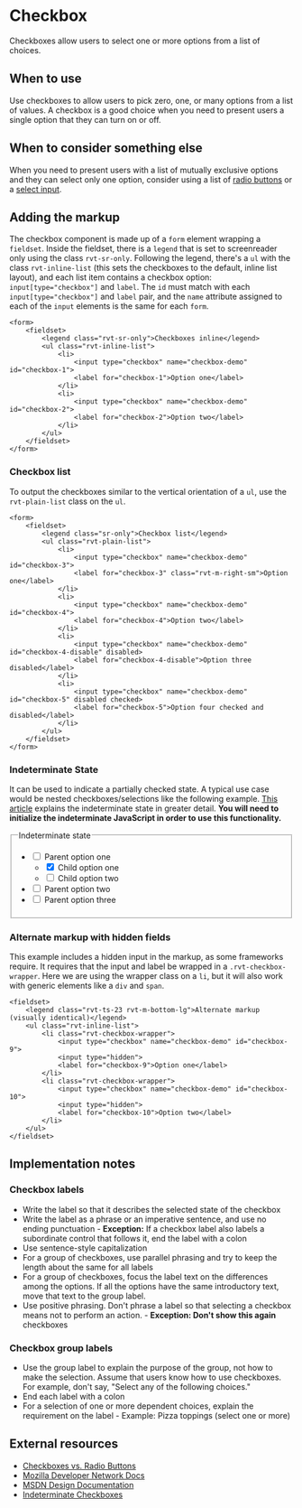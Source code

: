# Checkbox

Checkboxes allow users to select one or more options from a list of choices.

## When to use

Use checkboxes to allow users to pick zero, one, or many options from a list of values. A checkbox is a good choice when you need to present users a single option that they can turn on or off.

## When to consider something else

When you need to present users with a list of mutually exclusive options and they can select only one option, consider using a list of [radio buttons](#) or a [select input](#).

## Adding the markup

The checkbox component is made up of a `form` element wrapping a `fieldset`. Inside the fieldset, there is a `legend` that is set to screenreader only using the class `rvt-sr-only`. Following the legend, there's a `ul` with the class `rvt-inline-list` (this sets the checkboxes to the default, inline list layout), and each list item contains a checkbox option: `input[type="checkbox"]` and `label`. The `id` must match with each `input[type="checkbox"]` and `label` pair, and the `name` attribute assigned to each of the `input` elements is the same for each `form`.

```
<form>
    <fieldset>
        <legend class="rvt-sr-only">Checkboxes inline</legend>
        <ul class="rvt-inline-list">
            <li>
                <input type="checkbox" name="checkbox-demo" id="checkbox-1">
                <label for="checkbox-1">Option one</label>
            </li>
            <li>
                <input type="checkbox" name="checkbox-demo" id="checkbox-2">
                <label for="checkbox-2">Option two</label>
            </li>
        </ul>
    </fieldset>
</form>
```

### Checkbox list

To output the checkboxes similar to the vertical orientation of a `ul`, use the `rvt-plain-list` class on the `ul`.

```
<form>
    <fieldset>
        <legend class="sr-only">Checkbox list</legend>
        <ul class="rvt-plain-list">
            <li>
                <input type="checkbox" name="checkbox-demo" id="checkbox-3">
                <label for="checkbox-3" class="rvt-m-right-sm">Option one</label>
            </li>
            <li>
                <input type="checkbox" name="checkbox-demo" id="checkbox-4">
                <label for="checkbox-4">Option two</label>
            </li>
            <li>
                <input type="checkbox" name="checkbox-demo" id="checkbox-4-disable" disabled>
                <label for="checkbox-4-disable">Option three disabled</label>
            </li>
            <li>
                <input type="checkbox" name="checkbox-demo" id="checkbox-5" disabled checked>
                <label for="checkbox-5">Option four checked and disabled</label>
            </li>
        </ul>
    </fieldset>
</form>
```

### Indeterminate State

It can be used to indicate a partially checked state. A typical use case would be nested checkboxes/selections like the following example. [This article](#) explains the indeterminate state in greater detail. **You will need to initialize the indeterminate JavaScript in order to use this functionality.**

<fieldset>
    <legend class="rvt-sr-only">Indeterminate state</legend>
    <ul class="rvt-plain-list">
        <li>
            <input type="checkbox" name="checkbox-demo" id="checkbox-indeterminate">
            <label for="checkbox-indeterminate">Parent option one</label>
            <ul class="rvt-plain-list rvt-p-left-lg">
                <li>
                    <input type="checkbox" name="checkbox-demo" id="checkbox-6-1" checked>
                    <label for="checkbox-6-1">Child option one</label>
                </li>
                <li>
                    <input type="checkbox" name="checkbox-demo" id="checkbox-6-2">
                    <label for="checkbox-6-2">Child option two</label>
                </li>
            </ul>
        </li>
        <li>
            <input type="checkbox" name="checkbox-demo" id="checkbox-7">
            <label for="checkbox-7">Parent option two</label>
        </li>
        <li>
            <input type="checkbox" name="checkbox-demo" id="checkbox-8">
            <label for="checkbox-8">Parent option three</label>
        </li>
    </ul>
</fieldset>

### Alternate markup with hidden fields

This example includes a hidden input in the markup, as some frameworks require. It requires that the input and label be wrapped in a `.rvt-checkbox-wrapper`. Here we are using the wrapper class on a `li`, but it will also work with generic elements like a `div` and `span`.

```
<fieldset>
    <legend class="rvt-ts-23 rvt-m-bottom-lg">Alternate markup (visually identical)</legend>
    <ul class="rvt-inline-list">
        <li class="rvt-checkbox-wrapper">
            <input type="checkbox" name="checkbox-demo" id="checkbox-9">
            <input type="hidden">
            <label for="checkbox-9">Option one</label>
        </li>
        <li class="rvt-checkbox-wrapper">
            <input type="checkbox" name="checkbox-demo" id="checkbox-10">
            <input type="hidden">
            <label for="checkbox-10">Option two</label>
        </li>
    </ul>
</fieldset>
```

## Implementation notes

### Checkbox labels

- Write the label so that it describes the selected state of the checkbox
- Write the label as a phrase or an imperative sentence, and use no ending punctuation
        - **Exception:** If a checkbox label also labels a subordinate control that follows it, end the label with a colon
- Use sentence-style capitalization
- For a group of checkboxes, use parallel phrasing and try to keep the length about the same for all labels
- For a group of checkboxes, focus the label text on the differences among the options. If all the options have the same introductory text, move that text to the group label.
- Use positive phrasing. Don't phrase a label so that selecting a checkbox means not to perform an action.
        - **Exception: Don't show this again** checkboxes

### Checkbox group labels

- Use the group label to explain the purpose of the group, not how to make the selection. Assume that users know how to use checkboxes. For example, don't say, "Select any of the following choices."
- End each label with a colon
- For a selection of one or more dependent choices, explain the requirement on the label
        - Example: Pizza toppings (select one or more)

## External resources

- [Checkboxes vs. Radio Buttons](https://www.nngroup.com/articles/checkboxes-vs-radio-buttons/)
- [Mozilla Developer Network Docs](https://developer.mozilla.org/en-US/docs/Web/HTML/Element/input/checkbox)
- [MSDN Design Documentation](https://msdn.microsoft.com/en-us/library/windows/desktop/dn742401.aspx)
- [Indeterminate Checkboxes](https://css-tricks.com/indeterminate-checkboxes/)